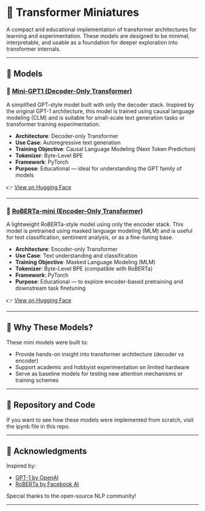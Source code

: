 
# 🚀 Transformer Miniatures

A compact and educational implementation of transformer architectures for learning and experimentation. These models are designed to be minimal, interpretable, and usable as a foundation for deeper exploration into transformer internals.

---

## 📘 Models

### 🔹 [Mini-GPT1 (Decoder-Only Transformer)](https://huggingface.co/dilip025/mini-gpt1)

A simplified GPT-style model built with only the decoder stack. Inspired by the original GPT-1 architecture, this model is trained using causal language modeling (CLM) and is suitable for small-scale text generation tasks or transformer training experimentation.

* **Architecture**: Decoder-only Transformer
* **Use Case**: Autoregressive text generation
* **Training Objective**: Causal Language Modeling (Next Token Prediction)
* **Tokenizer**: Byte-Level BPE
* **Framework**: PyTorch
* **Purpose**: Educational — ideal for understanding the GPT family of models

👉 [View on Hugging Face](https://huggingface.co/dilip025/mini-gpt1)

---

### 🔹 [RoBERTa-mini (Encoder-Only Transformer)](https://huggingface.co/dilip025/RoBERTa-mini)

A lightweight RoBERTa-style model using only the encoder stack. This model is pretrained using masked language modeling (MLM) and is useful for text classification, sentiment analysis, or as a fine-tuning base.

* **Architecture**: Encoder-only Transformer
* **Use Case**: Text understanding and classification
* **Training Objective**: Masked Language Modeling (MLM)
* **Tokenizer**: Byte-Level BPE (compatible with RoBERTa)
* **Framework**: PyTorch
* **Purpose**: Educational — to explore encoder-based pretraining and downstream task finetuning

👉 [View on Hugging Face](https://huggingface.co/dilip025/RoBERTa-mini)

---

## 🧠 Why These Models?

These mini models were built to:

* Provide hands-on insight into transformer architecture (decoder vs encoder)
* Support academic and hobbyist experimentation on limited hardware
* Serve as baseline models for testing new attention mechanisms or training schemes

---

## 📂 Repository and Code

If you want to see how these models were implemented from scratch, visit the ipynb file in this repo.

---

## 🙌 Acknowledgments

Inspired by:

* [GPT-1 by OpenAI](https://cdn.openai.com/research-papers/language-unsupervised/language_understanding_paper.pdf)
* [RoBERTa by Facebook AI](https://arxiv.org/abs/1907.11692)

Special thanks to the open-source NLP community!

---
